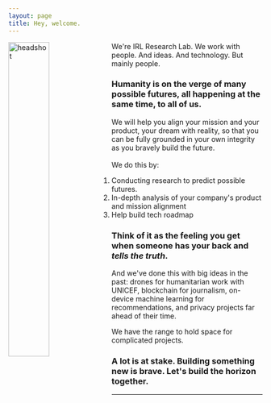 ```yaml
---
layout: page
title: Hey, welcome.
---
```

<img src="/assets/headshot2.jpg" alt="headshot" align="left" style="width:40%" >

We're IRL Research Lab. We work with people. And ideas. And technology. But mainly people. 

### Humanity is on the verge of many possible futures, all happening at the same time, to all of us. 

We will help you align your mission and your product, your dream with reality, so that you can be fully grounded in your own integrity as you bravely build the future. 
<br>
<br>
We do this by:
1. Conducting research to predict possible futures. 
2. In-depth analysis of your company's product and mission alignment
3. Help build tech roadmap

### Think of it as the feeling you get when someone has your back and *tells the truth*. 

And we've done this with big ideas in the past: drones for humanitarian work with UNICEF, blockchain for journalism, on-device machine learning for recommendations, and privacy projects far ahead of their time.

We have the range to hold space for complicated projects.

### A lot is at stake. Building something new is brave. Let's build the horizon together. 




***